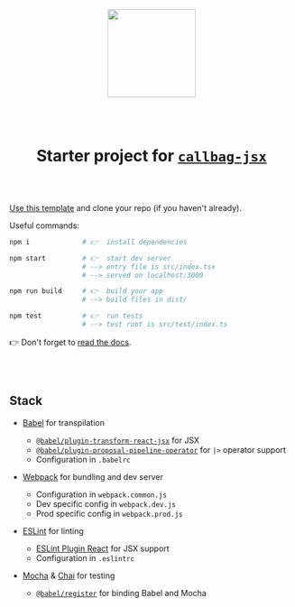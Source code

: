 <div align="center">

<img width="156px" src="https://raw.githubusercontent.com/loreanvictor/callbag-jsx/2dce75006b1046ae28edfb8f4ba4af164b167f56/docs/assets/callbag-jsx.svg"/>

<br><br>

# Starter project for [`callbag-jsx`](https://github.com/loreanvictor/callbag-jsx)

</div>

<br><br>

[Use this template](https://github.com/loreanvictor/callbag-jsx-starter-js/generate) and clone your repo (if you haven't already).

Useful commands:
```bash
npm i             # 👉  install dependencies
```
```bash
npm start         # 👉  start dev server
                  # --> entry file is src/index.tsx
                  # --> served on localhost:3000
```
```bash
npm run build     # 👉  build your app
                  # --> build files in dist/
```
```bash
npm test          # 👉  run tests
                  # --> test root is src/test/index.ts
```

👉 Don't forget to [read the docs](https://loreanvictor.github.io/callbag-jsx/).

<br><br>

## Stack

- [Babel](https://babeljs.io/) for transpilation
  - [`@babel/plugin-transform-react-jsx`](https://babeljs.io/docs/en/babel-plugin-transform-react-jsx) for JSX
  - [`@babel/plugin-proposal-pipeline-operator`](https://babeljs.io/docs/en/babel-plugin-proposal-pipeline-operator) for `|>` operator support
  - Configuration in `.babelrc`

- [Webpack](https://webpack.js.org) for bundling and dev server
  - Configuration in `webpack.common.js`
  - Dev specific config in `webpack.dev.js`
  - Prod specific config in `webpack.prod.js`

- [ESLint](https://eslint.org) for linting
  - [ESLint Plugin React](https://github.com/yannickcr/eslint-plugin-react) for JSX support
  - Configuration in `.eslintrc`

- [Mocha](https://mochajs.org/#configuring-mocha-nodejs) & [Chai](https://www.chaijs.com) for testing
  - [`@babel/register`](https://babeljs.io/docs/en/babel-register) for binding Babel and Mocha
